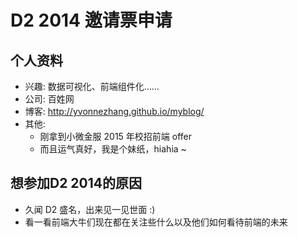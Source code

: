 # D2 2014 邀请票申请

## 个人资料

- 兴趣: 数据可视化、前端组件化……
- 公司: 百姓网
- 博客: http://yvonnezhang.github.io/myblog/
- 其他: 
	- 刚拿到小微金服 2015 年校招前端 offer
	- 而且运气真好，我是个妹纸，hiahia ~

## 想参加D2 2014的原因

- 久闻 D2 盛名，出来见一见世面 :)
- 看一看前端大牛们现在都在关注些什么以及他们如何看待前端的未来
